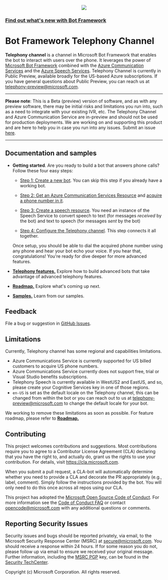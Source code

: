 <!-- ![](images/bot-framework-default.png) -->

<p align="center">
  <img src="images/bot-framework-default.png" />
</p>

### [Find out what's new with Bot Framework](https://github.com/microsoft/botframework-sdk)

# Bot Framework Telephony Channel

**Telephony channel** is a channel in Microsoft Bot Framework that enables the bot to interact with users over the phone. It leverages the power of [Microsoft Bot Framework](https://dev.botframework.com) combined with the [Azure Communication Services](https://azure.microsoft.com/en-us/services/communication-services) and the [Azure Speech Services](https://azure.microsoft.com/en-us/services/cognitive-services/speech-services). Telephony Channel is currently in Public Preview, available broadly for the US-based Azure subscriptions. If you have general questions about Public Preview, you can reach us at [telephony-preview@microsoft.com](mailto:telephony-preview@microsoft.com). 
 
 ---
__Please note__:  This is a Beta (preview) version of software, and as with any preview software, there may be initial risks and limitations you run into, such as a need to integrate with your existing IVR, etc. The Telephony Channel and Azure Communication Service are in-preview and should not be used for production deployments. We are working on and supporting this product and are here to help you in case you run into any issues. Submit an issue [here](https://github.com/microsoft/botframework-telephony/issues).

---

## Documentation and samples

* **Getting started**. Are you ready to build a bot that answers phone calls? Follow these four easy steps:

  * [Step 1: Create a new bot](CreateBot.md). You can skip this step if you already have a working bot.
  * [Step 2: Get an Azure Communication Services Resource](https://docs.microsoft.com/en-us/azure/communication-services/quickstarts/create-communication-resource) and [acquire a phone number in it](https://docs.microsoft.com/en-us/azure/communication-services/quickstarts/telephony-sms/get-phone-number).

  * [Step 3: Create a speech resource](CreateSpeechResource.md). You need an instance of the Speech Service to convert speech to text (for messages _received_ by the bot) and text to speech (for messages _sent_ by the bot)
  * [Step 4: Configure the Telephony channel](EnableTelephony.md). This step connects it all together.

  Once setup, you should be able to dial the acquired phone number using any phone and hear your bot echo your voice. If you hear that, congratulations! You're ready for dive deeper for more advanced features.

* [**Telephony features.**](AdvancedFeatures.md) Explore how to build advanced bots that take advantage of advanced telephony features.
* [**Roadmap.**](roadmap.md) Explore what's coming up next.
* [**Samples.**](Samples.md) Learn from our samples.

## Feedback

File a bug or suggestion in [GitHub Issues](https://github.com/microsoft/botframework-telephony/issues).

## Limitations
Currently, Telephony channel has some regional and capabilities limitations.

* Azure Communications Service is currently supported for US billed customers to acquire US phone numbers.
* Azure Communications Service currently does not support free, trial or Visual Studio benefits subscriptions.
* Telephony Speech is currently available in WestUS2 and EastUS, and so, please create your Cognitive Services key in one of those regions.
* `en-US` is set as the default locale on the Telephony channel, this can be changed from within the bot or you can reach out to us at [telephony-preview@microsoft.com](mailto:telephony-preview@microsoft.com) to change the default locale for your bot.

We working to remove these limitations as soon as possible. For feature roadmap, please refer to [**Roadmap.**](roadmap.md)
## Contributing

This project welcomes contributions and suggestions.  Most contributions require you to agree to a
Contributor License Agreement (CLA) declaring that you have the right to, and actually do, grant us
the rights to use your contribution. For details, visit https://cla.microsoft.com.

When you submit a pull request, a CLA-bot will automatically determine whether you need to provide
a CLA and decorate the PR appropriately (e.g., label, comment). Simply follow the instructions
provided by the bot. You will only need to do this once across all repos using our CLA.

This project has adopted the [Microsoft Open Source Code of Conduct](https://opensource.microsoft.com/codeofconduct/).
For more information see the [Code of Conduct FAQ](https://opensource.microsoft.com/codeofconduct/faq/) or
contact [opencode@microsoft.com](mailto:opencode@microsoft.com) with any additional questions or comments.

## Reporting Security Issues

Security issues and bugs should be reported privately, via email, to the Microsoft Security Response Center (MSRC) at [secure@microsoft.com](mailto:secure@microsoft.com). You should receive a response within 24 hours. If for some reason you do not, please follow up via email to ensure we received your original message. Further information, including the [MSRC PGP](https://technet.microsoft.com/en-us/security/dn606155) key, can be found in the [Security TechCenter](https://technet.microsoft.com/en-us/security/default).

Copyright (c) Microsoft Corporation. All rights reserved.
